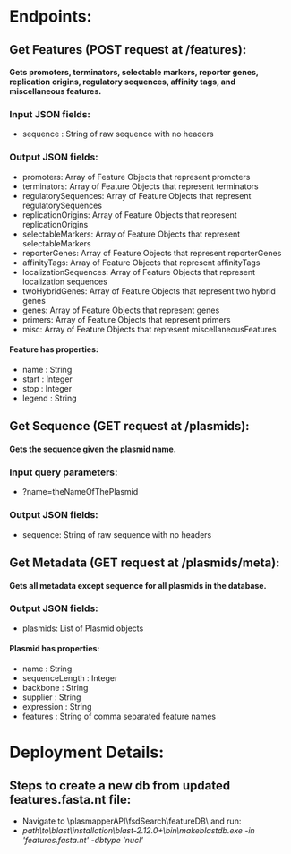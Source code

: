 # **Endpoints**:
## **Get Features** (POST request at /features):
#### Gets promoters, terminators, selectable markers, reporter genes, replication origins, regulatory sequences, affinity tags, and miscellaneous features.
### **Input JSON fields**:
* sequence : String of raw sequence with no headers
### **Output JSON fields**:
* promoters: Array of Feature Objects that represent promoters
* terminators: Array of Feature Objects that represent terminators
* regulatorySequences: Array of Feature Objects that represent regulatorySequences
* replicationOrigins: Array of Feature Objects that represent replicationOrigins
* selectableMarkers: Array of Feature Objects that represent selectableMarkers
* reporterGenes: Array of Feature Objects that represent reporterGenes
* affinityTags: Array of Feature Objects that represent affinityTags
* localizationSequences: Array of Feature Objects that represent localization sequences
* twoHybridGenes: Array of Feature Objects that represent two hybrid genes
* genes: Array of Feature Objects that represent genes
* primers: Array of Feature Objects that represent primers
* misc: Array of Feature Objects that represent miscellaneousFeatures
#### Feature has properties:
* name : String
* start : Integer
* stop : Integer
* legend : String

## **Get Sequence** (GET request at /plasmids):
#### Gets the sequence given the plasmid name.
### **Input query parameters**:
* ?name=theNameOfThePlasmid
### **Output JSON fields**:
* sequence: String of raw sequence with no headers

## **Get Metadata** (GET request at /plasmids/meta):
#### Gets all metadata except sequence for all plasmids in the database.
### **Output JSON fields**:
* plasmids: List of Plasmid objects
#### Plasmid has properties:
* name : String
* sequenceLength : Integer
* backbone : String
* supplier : String
* expression : String
* features : String of comma separated feature names

# **Deployment Details**:
## Steps to create a new db from updated features.fasta.nt file:
* Navigate to \plasmapperAPI\fsdSearch\featureDB\ and run:
* *path\to\blast\installation\blast-2.12.0+\bin\makeblastdb.exe -in 'features.fasta.nt' -dbtype 'nucl'*
